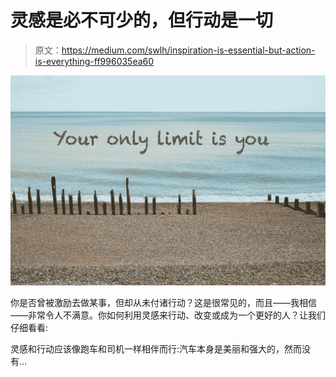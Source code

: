 # 灵感是必不可少的，但行动是一切

> 原文：<https://medium.com/swlh/inspiration-is-essential-but-action-is-everything-ff996035ea60>

![](img/f720a909bcd3f247ad3b15e8bded8b25.png)

你是否曾被激励去做某事，但却从未付诸行动？这是很常见的，而且——我相信——非常令人不满意。你如何利用灵感来行动、改变或成为一个更好的人？让我们仔细看看:

灵感和行动应该像跑车和司机一样相伴而行:汽车本身是美丽和强大的，然而没有…